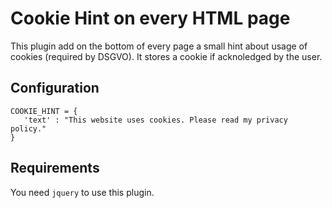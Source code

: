 # Cookie Hint on every HTML page

This plugin add on the bottom of every page a small hint about usage of cookies (required by DSGVO).
It stores a cookie if acknoledged by the user.

## Configuration

```
COOKIE_HINT = {
   'text' : "This website uses cookies. Please read my privacy policy."
}

```

## Requirements

You need `jquery` to use this plugin. 